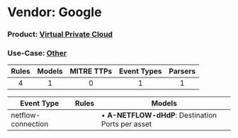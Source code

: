 Vendor: Google
==============
### Product: [Virtual Private Cloud](../ds_google_virtual_private_cloud.md)
### Use-Case: [Other](../../../../UseCases/uc_other.md)

| Rules | Models | MITRE TTPs | Event Types | Parsers |
|:-----:|:------:|:----------:|:-----------:|:-------:|
|   4   |   1    |     0      |      1      |    1    |

| Event Type         | Rules | Models                                                |
| ------------------ | ----- | ----------------------------------------------------- |
| netflow-connection |       |  • <b>A-NETFLOW-dHdP</b>: Destination Ports per asset |
